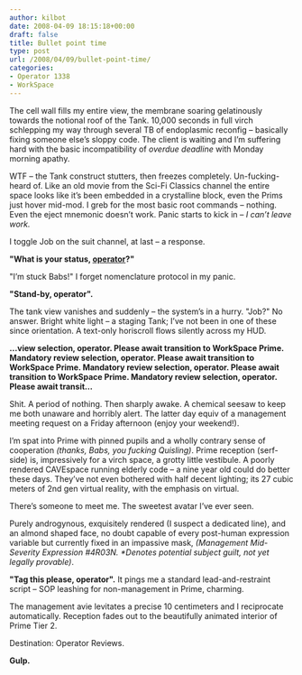 ```yaml
---
author: kilbot
date: 2008-04-09 18:15:18+00:00
draft: false
title: Bullet point time
type: post
url: /2008/04/09/bullet-point-time/
categories:
- Operator 1338
- WorkSpace
---
```


The cell wall fills my entire view, the membrane soaring gelatinously towards the notional roof of the Tank. 10,000 seconds in full virch schlepping my way through several TB of endoplasmic reconfig – basically fixing someone else’s sloppy code. The client is waiting and I’m suffering hard with the basic incompatibility of _overdue deadline_ with Monday morning apathy.

WTF – the Tank construct stutters, then freezes completely. Un-fucking-heard of. Like an old movie from the Sci-Fi Classics channel the entire space looks like it’s been embedded in a crystalline block, even the Prims just hover mid-mod. I greb for the most basic root commands – nothing. Even the eject mnemonic doesn’t work. Panic starts to kick in – _I can’t leave work._

I toggle Job on the suit channel, at last – a response.

**"What is your status, [operator](/wp-content/uploads/2009/07/workspace02.jpg)?"**

"I’m stuck Babs!" I forget nomenclature protocol in my panic.

**"Stand-by, operator".**

The tank view vanishes and suddenly – the system’s in a hurry. "Job?" No answer. Bright white light – a staging Tank; I’ve not been in one of these since orientation. A text-only horiscroll flows silently across my HUD.

**…view selection, operator. Please await transition to WorkSpace Prime. Mandatory review selection, operator. Please await transition to WorkSpace Prime. Mandatory review selection, operator. Please await transition to WorkSpace Prime. Mandatory review selection, operator. Please await transit…**

Shit. A period of nothing. Then sharply awake. A chemical seesaw to keep me both unaware and horribly alert. The latter day equiv of a management meeting request on a Friday afternoon (enjoy your weekend!).

I’m spat into Prime with pinned pupils and a wholly contrary sense of cooperation _(thanks, Babs, you fucking Quisling)_. Prime reception (serf-side) is, impressively for a virch space, a grotty little vestibule. A poorly rendered CAVEspace running elderly code – a nine year old could do better these days. They’ve not even bothered with half decent lighting; its 27 cubic meters of 2nd gen virtual reality, with the emphasis on virtual.

There’s someone to meet me. The sweetest avatar I’ve ever seen.

Purely androgynous, exquisitely rendered (I suspect a dedicated line), and an almond shaped face, no doubt capable of every post-human expression variable but currently fixed in an impassive mask, _(Management Mid-Severity Expression #4R03N. *Denotes potential subject guilt, not yet legally provable)_.

**"Tag this please, operator".** It pings me a standard lead-and-restraint script – SOP leashing for non-management in Prime, charming.

The management avie levitates a precise 10 centimeters and I reciprocate automatically. Reception fades out to the beautifully animated interior of Prime Tier 2.

Destination: Operator Reviews.

**Gulp.**
